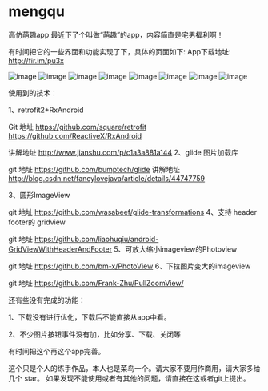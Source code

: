 # mengqu
高仿萌趣app
最近下了个叫做“萌趣”的app，内容简直是宅男福利啊！



有时间把它的一些界面和功能实现了下，具体的页面如下:
App下载地址:
http://fir.im/pu3x


![image](https://github.com/panacena/mengqu/blob/master/readme/Screenshot_2016-07-10-22-17-15_zkk.com.mengqu.png)
![image](https://github.com/panacena/mengqu/blob/master/readme/Screenshot_2016-07-10-22-17-27_zkk.com.mengqu.png)
![image](https://github.com/panacena/mengqu/blob/master/readme/Screenshot_2016-07-10-22-17-41_zkk.com.mengqu.png)
![image](https://github.com/panacena/mengqu/blob/master/readme/Screenshot_2016-07-10-22-17-52_zkk.com.mengqu.png)
![image](https://github.com/panacena/mengqu/blob/master/readme/Screenshot_2016-07-10-22-17-56_zkk.com.mengqu.png)
![image](https://github.com/panacena/mengqu/blob/master/readme/Screenshot_2016-07-10-22-18-03_zkk.com.mengqu.png)
![image](https://github.com/panacena/mengqu/blob/master/readme/Screenshot_2016-07-10-22-18-10_zkk.com.mengqu.png)
![image](https://github.com/panacena/mengqu/blob/master/readme/Screenshot_2016-07-10-22-18-14_zkk.com.mengqu.png)



使用到的技术：

 1、retrofit2+RxAndroid  

Git  地址  https://github.com/square/retrofit
               https://github.com/ReactiveX/RxAndroid

讲解地址  http://www.jianshu.com/p/c1a3a881a144
2、glide  图片加载库

git  地址 https://github.com/bumptech/glide
讲解地址  http://blog.csdn.net/fancylovejava/article/details/44747759

3、圆形ImageView

git 地址 https://github.com/wasabeef/glide-transformations
4、支持  header footer的 gridview

git 地址 https://github.com/liaohuqiu/android-GridViewWithHeaderAndFooter
5、可放大缩小imageview的Photoview

git 地址 https://github.com/bm-x/PhotoView
6、下拉图片变大的imageview

git 地址 https://github.com/Frank-Zhu/PullZoomView/

还有些没有完成的功能：

1、下载没有进行优化，下载后不能直接从app中看。

2、不少图片按钮事件没有加，比如分享、下载、关闭等

有时间把这个再这个app完善。


这个只是个人的练手作品，本人也是菜鸟一个。请大家不要用作商用，请大家多给几个 star。
如果发现不能使用或者有其他的问题，请直接在这或者git上提出。
